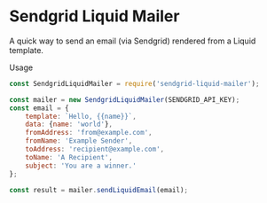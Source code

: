 # Sendgrid Liquid Mailer

A quick way to send an email (via Sendgrid) rendered from a Liquid template.

Usage

```js
const SendgridLiquidMailer = require('sendgrid-liquid-mailer');

const mailer = new SendgridLiquidMailer(SENDGRID_API_KEY);
const email = {
    template: `Hello, {{name}}`,
    data: {name: 'world'},
    fromAddress: 'from@example.com',
    fromName: 'Example Sender',
    toAddress: 'recipient@example.com',
    toName: 'A Recipient',
    subject: 'You are a winner.'
};

const result = mailer.sendLiquidEmail(email);
```
